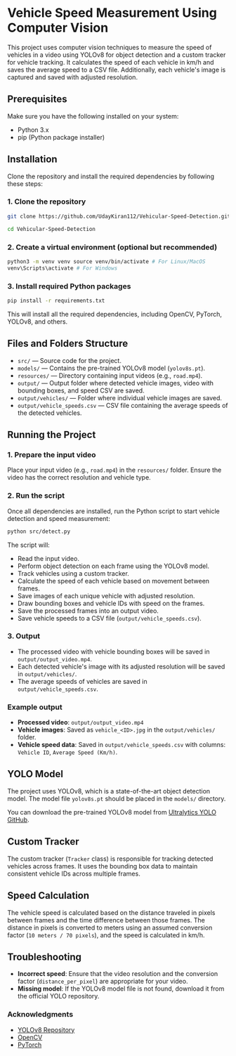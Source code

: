 # Vehicle Speed Measurement Using Computer Vision

This project uses computer vision techniques to measure the speed of vehicles in a video using YOLOv8 for object detection and a custom tracker for vehicle tracking. It calculates the speed of each vehicle in km/h and saves the average speed to a CSV file. Additionally, each vehicle's image is captured and saved with adjusted resolution.

## Prerequisites

Make sure you have the following installed on your system:

- Python 3.x
- pip (Python package installer)

## Installation

Clone the repository and install the required dependencies by following these steps:

### 1. Clone the repository

```bash
git clone https://github.com/UdayKiran112/Vehicular-Speed-Detection.git

cd Vehicular-Speed-Detection
```

### 2. Create a virtual environment (optional but recommended)

```bash
python3 -m venv venv source venv/bin/activate # For Linux/MacOS
venv\Scripts\activate # For Windows
```

### 3. Install required Python packages

```bash
pip install -r requirements.txt
```

This will install all the required dependencies, including OpenCV, PyTorch, YOLOv8, and others.

## Files and Folders Structure

- `src/` — Source code for the project.
- `models/` — Contains the pre-trained YOLOv8 model (`yolov8s.pt`).
- `resources/` — Directory containing input videos (e.g., `road.mp4`).
- `output/` — Output folder where detected vehicle images, video with bounding boxes, and speed CSV are saved.
- `output/vehicles/` — Folder where individual vehicle images are saved.
- `output/vehicle_speeds.csv` — CSV file containing the average speeds of the detected vehicles.

## Running the Project

### 1. Prepare the input video

Place your input video (e.g., `road.mp4`) in the `resources/` folder. Ensure the video has the correct resolution and vehicle type.

### 2. Run the script

Once all dependencies are installed, run the Python script to start vehicle detection and speed measurement:

```bash
python src/detect.py
```

The script will:

- Read the input video.
- Perform object detection on each frame using the YOLOv8 model.
- Track vehicles using a custom tracker.
- Calculate the speed of each vehicle based on movement between frames.
- Save images of each unique vehicle with adjusted resolution.
- Draw bounding boxes and vehicle IDs with speed on the frames.
- Save the processed frames into an output video.
- Save vehicle speeds to a CSV file (`output/vehicle_speeds.csv`).

### 3. Output

- The processed video with vehicle bounding boxes will be saved in `output/output_video.mp4`.
- Each detected vehicle's image with its adjusted resolution will be saved in `output/vehicles/`.
- The average speeds of vehicles are saved in `output/vehicle_speeds.csv`.

### Example output

- **Processed video**: `output/output_video.mp4`
- **Vehicle images**: Saved as `vehicle_<ID>.jpg` in the `output/vehicles/` folder.
- **Vehicle speed data**: Saved in `output/vehicle_speeds.csv` with columns: `Vehicle ID`, `Average Speed (Km/h)`.

## YOLO Model

The project uses YOLOv8, which is a state-of-the-art object detection model. The model file `yolov8s.pt` should be placed in the `models/` directory.

You can download the pre-trained YOLOv8 model from [Ultralytics YOLO GitHub](https://github.com/ultralytics/yolov8).

## Custom Tracker

The custom tracker (`Tracker` class) is responsible for tracking detected vehicles across frames. It uses the bounding box data to maintain consistent vehicle IDs across multiple frames.

## Speed Calculation

The vehicle speed is calculated based on the distance traveled in pixels between frames and the time difference between those frames. The distance in pixels is converted to meters using an assumed conversion factor (`10 meters / 70 pixels`), and the speed is calculated in km/h.

## Troubleshooting

- **Incorrect speed**: Ensure that the video resolution and the conversion factor (`distance_per_pixel`) are appropriate for your video.
- **Missing model**: If the YOLOv8 model file is not found, download it from the official YOLO repository.

### Acknowledgments

- [YOLOv8 Repository](https://github.com/ultralytics/yolov8)
- [OpenCV](https://opencv.org/)
- [PyTorch](https://pytorch.org/)
